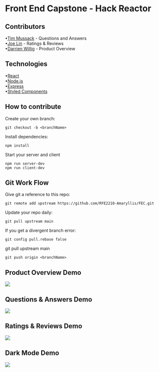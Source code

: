 # Front End Capstone - Hack Reactor

## Contributors<br />
•[Tim Mussack](https://github.com/timmussack) - Questions and Answers<br />
   •[Joe Lin](https://github.com/joelinnn) - Ratings & Reviews<br />
   •[Darrien Willig](https://github.com/darrienwillig) - Product Overview<br />

## Technologies
•[React](https://reactjs.org/)<br />
    •[Node.js](https://nodejs.org/en/)<br />
    •[Express](https://expressjs.com/)<br />
    •[Styled Components](https://styled-components.com/)<br />

## How to contribute
Create your own branch:

    git checkout -b <branchName>

Install dependencies:

    npm install

Start your server and client

    npm run server-dev
    npm run client-dev

## Git Work Flow

Give git a reference to this repo:

    git remote add upstream https://github.com/RFE2210-Amaryllis/FEC.git

Update your repo daily:

    git pull upstream main

If you get a divergent branch error:

    git config pull.rebase false

git pull upstream main

    git push origin <branchName>
    
## Product Overview Demo
<img src='https://res.cloudinary.com/dfxzjeut8/video/upload/c_scale,h_402,w_758/v1671296865/Super_Fast_PO_Demo_dvzrst.gif'/>

## Questions & Answers Demo
<img src='https://res.cloudinary.com/dfxzjeut8/video/upload/c_scale,h_402,w_758/v1671292667/Fast_QA_Demo_tmejzu.gif'/>

## Ratings & Reviews Demo
<img src='https://res.cloudinary.com/dfxzjeut8/video/upload/c_scale,h_402,w_758/v1671293953/Fast_RR_Demo_teku9h.gif'/>

## Dark Mode Demo
<img src='https://res.cloudinary.com/dfxzjeut8/video/upload/c_scale,h_402,w_758/v1671293933/Dark_Mode_Demo_vbpoey.gif'/>
